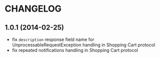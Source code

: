 # CHANGELOG

## 1.0.1 (2014-02-25)
* fix `description` response field name for UnprocessableRequestException handling in Shopping Cart protocol
* fix repeated notifications handling in Shopping Cart protocol